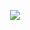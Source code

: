 

<p align="center"> <img src="https://64.media.tumblr.com/a67d78ad9e9e74b1af91f3c714d89d82/4f40fffbd10aa8db-2d/s1280x1920/b438ae39e04bf821d897f21f62496b136cfe8db0.png"


<!--
**whannells/whannells** is a ✨ _special_ ✨ repository because its `README.md` (this file) appears on your GitHub profile.

Here are some ideas to get you started:

- 🔭 I’m currently working on ...
- 🌱 I’m currently learning ...
- 👯 I’m looking to collaborate on ...
- 🤔 I’m looking for help with ...
- 💬 Ask me about ...
- 📫 How to reach me: ...
- 😄 Pronouns: ...
- ⚡ Fun fact: ...
-->
